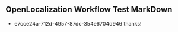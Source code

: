 ## OpenLocalization Workflow Test MarkDown

* e7cce24a-712d-4957-87dc-354e6704d946 
thanks!



<!--HONumber=Feb16_HO3-->
